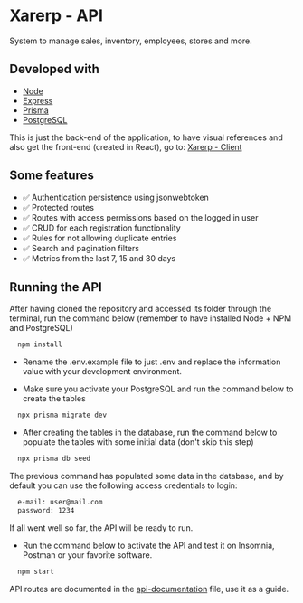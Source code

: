 # Xarerp - API

System to manage sales, inventory, employees, stores and more.

## Developed with

* [Node](https://nodejs.org/en/)
* [Express](https://expressjs.com/)
* [Prisma](https://www.prisma.io/)
* [PostgreSQL](https://www.postgresql.org/)

This is just the back-end of the application, to have visual references and also get the front-end (created in React), go to: [Xarerp - Client](https://github.com/DanielMafra/xarerp-client)

## Some features

* ✅ Authentication persistence using jsonwebtoken
* ✅ Protected routes
* ✅ Routes with access permissions based on the logged in user
* ✅ CRUD for each registration functionality
* ✅ Rules for not allowing duplicate entries
* ✅ Search and pagination filters
* ✅ Metrics from the last 7, 15 and 30 days

## Running the API

After having cloned the repository and accessed its folder through the terminal, run the command below (remember to have installed Node + NPM and PostgreSQL)

```bash
  npm install
```

* Rename the .env.example file to just .env and replace the information value with your development environment.

* Make sure you activate your PostgreSQL and run the command below to create the tables

```bash
  npx prisma migrate dev
```

* After creating the tables in the database, run the command below to populate the tables with some initial data (don't skip this step)

```bash
  npx prisma db seed
```

The previous command has populated some data in the database, and by default you can use the following access credentials to login:

```bash
  e-mail: user@mail.com
  password: 1234
```

If all went well so far, the API will be ready to run.

* Run the command below to activate the API and test it on Insomnia, Postman or your favorite software.

```bash
  npm start
```

API routes are documented in the [api-documentation](https://github.com/DanielMafra/xarerp-api/blob/main/api-documentation.md) file, use it as a guide.

